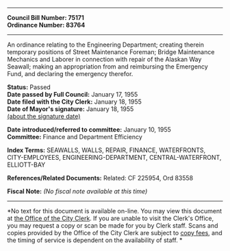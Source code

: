 * * * * *  
  
**Council Bill Number: [](#h0)[](#h2)75171**   
**Ordinance Number: 83764**  
  
* * * * *  
  
An ordinance relating to the Engineering Department; creating therein temporary positions of Street Maintenance Foreman; Bridge Maintenance Mechanics and Laborer in connection with repair of the Alaskan Way Seawall; making an appropriation from and reimbursing the Emergency Fund, and declaring the emergency therefor.  
  
**Status:** Passed   
**Date passed by Full Council:** January 17, 1955   
**Date filed with the City Clerk:** January 18, 1955   
**Date of Mayor's signature:** January 18, 1955   
[(about the signature date)](/~public/approvaldate.htm)   
  
  
**Date introduced/referred to committee:** January 10, 1955   
**Committee:** Finance and Department Efficiency   
  
**Index Terms:** SEAWALLS, WALLS, REPAIR, FINANCE, WATERFRONTS, CITY-EMPLOYEES, ENGINEERING-DEPARTMENT, CENTRAL-WATERFRONT, ELLIOTT-BAY  
  
**References/Related Documents:** Related: CF 225954, Ord 83558  
  
**Fiscal Note:** *(No fiscal note available at this time)*  
  
* * * * *  
  
*No text for this document is available on-line. You may view this document at [the Office of the City Clerk](http://www.seattle.gov/leg/clerk/contactUs.htm). If you are unable to visit the Clerk's Office, you may request a copy or scan be made for you by Clerk staff. Scans and copies provided by the Office of the City Clerk are subject to [copy fees](http://clerk.seattle.gov/~public/clerkfees.htm), and the timing of service is dependent on the availability of staff. *  
  
  
